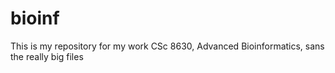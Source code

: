 # bioinf

This is my repository for my work CSc 8630, Advanced Bioinformatics, sans the really big files
